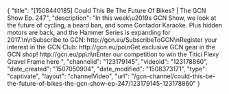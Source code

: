 {
    "title": "[1508440185] Could This Be The Future Of Bikes? | The GCN Show Ep. 247",
    "description": "In this week\u2019s GCN Show, we look at the future of cycling, a beard ban, and some Contador Karaoke. Plus hidden motors are back, and the Hammer Series is expanding for 2017.\n\nSubscribe to GCN: http:\/\/gcn.eu\/SubscribeToGCN\nRegister your interest in the GCN Club: http:\/\/gcn.eu\/po\nGet exclusive GCN gear in the GCN shop! http:\/\/gcn.eu\/pp\n\nEnter our competition to win the Titici Flexy Gravel Frame here ",
    "channelid": "123179145",
    "videoid": "123178860",
    "date_created": "1507050904",
    "date_modified": "1508373171",
    "type": "captivate",
    "layout": "channelVideo",
    "url": "\/gcn-channel\/could-this-be-the-future-of-bikes-the-gcn-show-ep-247\/123179145-123178860"
}